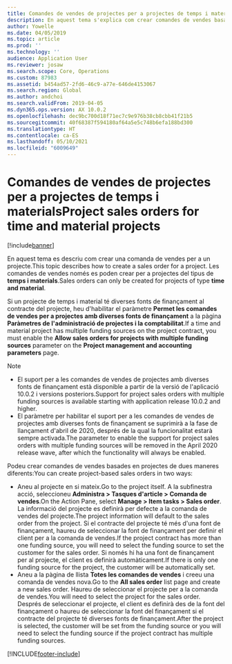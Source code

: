 ```yaml
---
title: Comandes de vendes de projectes per a projectes de temps i materials
description: En aquest tema s'explica com crear comandes de vendes basades en projectes per a projectes de temps i materials.
author: Yowelle
ms.date: 04/05/2019
ms.topic: article
ms.prod: ''
ms.technology: ''
audience: Application User
ms.reviewer: josaw
ms.search.scope: Core, Operations
ms.custom: 87983
ms.assetid: b454ad57-2fd6-46c9-a77e-646de4153067
ms.search.region: Global
ms.author: andchoi
ms.search.validFrom: 2019-04-05
ms.dyn365.ops.version: AX 10.0.2
ms.openlocfilehash: dec9bc700d18f71ec7c9e976b38cb8cbb41f21b5
ms.sourcegitcommit: 40f68387f594180af64a5e5c748b6efa188bd300
ms.translationtype: HT
ms.contentlocale: ca-ES
ms.lasthandoff: 05/10/2021
ms.locfileid: "6009649"
---
```

# <a name="project-sales-orders-for-time-and-material-projects"></a><span data-ttu-id="4c753-103">Comandes de vendes de projectes per a projectes de temps i materials</span><span class="sxs-lookup"><span data-stu-id="4c753-103">Project sales orders for time and material projects</span></span>

[!include[banner](../includes/banner.md)]

<span data-ttu-id="4c753-104">En aquest tema es descriu com crear una comanda de vendes per a un projecte.</span><span class="sxs-lookup"><span data-stu-id="4c753-104">This topic describes how to create a sales order for a project.</span></span> <span data-ttu-id="4c753-105">Les comandes de vendes només es poden crear per a projectes del tipus de **temps i materials**.</span><span class="sxs-lookup"><span data-stu-id="4c753-105">Sales orders can only be created for projects of type **time and material**.</span></span>

<span data-ttu-id="4c753-106">Si un projecte de temps i material té diverses fonts de finançament al contracte del projecte, heu d'habilitar el paràmetre **Permet les comandes de vendes per a projectes amb diverses fonts de finançament** a la pàgina **Paràmetres de l'administració de projectes i la comptabilitat**.</span><span class="sxs-lookup"><span data-stu-id="4c753-106">If a time and material project has multiple funding sources on the project contract, you must enable the **Allow sales orders for projects with multiple funding sources** parameter on the **Project management and accounting parameters** page.</span></span> 

> [!NOTE]
> - <span data-ttu-id="4c753-107">El suport per a les comandes de vendes de projectes amb diverses fonts de finançament està disponible a partir de la versió de l'aplicació 10.0.2 i versions posteriors.</span><span class="sxs-lookup"><span data-stu-id="4c753-107">Support for project sales orders with multiple funding sources is available starting with application release 10.0.2 and higher.</span></span>
> - <span data-ttu-id="4c753-108">El paràmetre per habilitar el suport per a les comandes de vendes de projectes amb diverses fonts de finançament se suprimirà a la fase de llançament d'abril de 2020, després de la qual la funcionalitat estarà sempre activada.</span><span class="sxs-lookup"><span data-stu-id="4c753-108">The parameter to enable the support for project sales orders with multiple funding sources will be removed in the April 2020 release wave, after which the functionality will always be enabled.</span></span>

<span data-ttu-id="4c753-109">Podeu crear comandes de vendes basades en projectes de dues maneres diferents:</span><span class="sxs-lookup"><span data-stu-id="4c753-109">You can create project-based sales orders in two ways:</span></span>

- <span data-ttu-id="4c753-110">Aneu al projecte en si mateix.</span><span class="sxs-lookup"><span data-stu-id="4c753-110">Go to the project itself.</span></span> <span data-ttu-id="4c753-111">A la subfinestra acció, seleccioneu **Administra > Tasques d'article > Comanda de vendes**.</span><span class="sxs-lookup"><span data-stu-id="4c753-111">On the Action Pane, select **Manage > Item tasks > Sales order**.</span></span> <span data-ttu-id="4c753-112">La informació del projecte es definirà per defecte a la comanda de vendes del projecte.</span><span class="sxs-lookup"><span data-stu-id="4c753-112">The project information will default to the sales order from the project.</span></span> <span data-ttu-id="4c753-113">Si el contracte del projecte té més d'una font de finançament, haureu de seleccionar la font de finançament per definir el client per a la comanda de vendes.</span><span class="sxs-lookup"><span data-stu-id="4c753-113">If the project contract has more than one funding source, you will need to select the funding source to set the customer for the sales order.</span></span> <span data-ttu-id="4c753-114">Si només hi ha una font de finançament per al projecte, el client es definirà automàticament.</span><span class="sxs-lookup"><span data-stu-id="4c753-114">If there is only one funding source for the project, the customer will be automatically set.</span></span>
- <span data-ttu-id="4c753-115">Aneu a la pàgina de llista **Totes les comandes de vendes** i creeu una comanda de vendes nova.</span><span class="sxs-lookup"><span data-stu-id="4c753-115">Go to the **All sales order** list page and create a new sales order.</span></span> <span data-ttu-id="4c753-116">Haureu de seleccionar el projecte per a la comanda de vendes.</span><span class="sxs-lookup"><span data-stu-id="4c753-116">You will need to select the project for the sales order.</span></span> <span data-ttu-id="4c753-117">Després de seleccionar el projecte, el client es definirà des de la font del finançament o haureu de seleccionar la font del finançament si el contracte del projecte té diverses fonts de finançament.</span><span class="sxs-lookup"><span data-stu-id="4c753-117">After the project is selected, the customer will be set from the funding source or you will need to select the funding source if the project contract has multiple funding sources.</span></span>



[!INCLUDE[footer-include](../includes/footer-banner.md)]